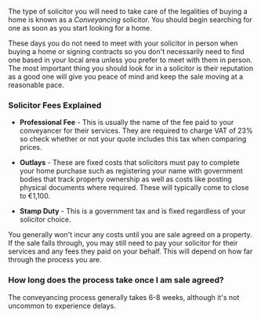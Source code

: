 The type of solicitor you will need to take care of the legalities of buying a home is known as a *Conveyancing* solicitor. 
 You should begin searching for one as soon as you start looking for a home.
 
These days you do not need to meet with your solicitor in person when buying a home or signing contracts so you don't necessarily need to find one based in your local area unless you prefer to meet with them in person. The most important thing you should look for in a solicitor is their reputation as a good one will give you peace of mind and keep the sale moving at a reasonable pace.

### Solicitor Fees Explained

* **Professional Fee** - This is usually the name of the 
 fee paid to your conveyancer for their services. They are required to charge VAT of 23% so check whether or not your quote includes this tax when comparing prices.
 
* **Outlays** - These are fixed costs that solicitors must pay to complete your home purchase such as registering your name with government bodies that track property ownership as well as costs like posting physical documents where required. These will typically come to close to €1,100.

* **Stamp Duty** - This is a government tax and is fixed regardless of your solicitor choice. 

You generally won't incur any costs until you are sale agreed on a property.
 If the sale falls through, you may still need to pay your solicitor for their services and any fees they paid on your behalf. 
 This will depend on how far through the process you are.
 

### How long does the process take once I am sale agreed?

The conveyancing process generally takes 6-8 weeks, although it's not uncommon to experience delays.
 